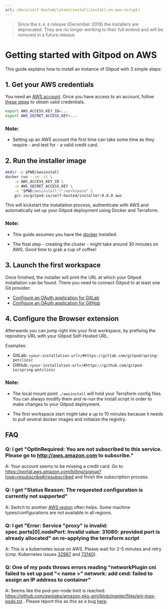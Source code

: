 ```yaml
---
url: /docs/self-hosted/latest/install/install-on-aws-script/
---
```


> Since the `0.6.0` release (December 2019) the installers are deprecated. They are no longer working to their full extend and will be removed in a future release.

# Getting started with Gitpod on AWS

This guide explains how to install an instance of Gitpod with 3 simple steps:

## 1. Get your AWS credentials

You need an [AWS account](https://aws.amazon.com/). Once you have access to an account, follow [these steps](https://docs.aws.amazon.com/IAM/latest/UserGuide/getting-started_create-admin-group.html) to obtain valid credentials.

```bash
export AWS_ACCESS_KEY_ID=...
export AWS_SECRET_ACCESS_KEY=...
```

### Note:
  - Setting up an AWS account the first time can take some time as they require - and test for - a valid credit card.


## 2. Run the installer image
```bash
mkdir -p $PWD/awsinstall
docker run --rm -it \
    -e AWS_ACCESS_KEY_ID \
    -e AWS_SECRET_ACCESS_KEY \
    -v "$PWD/awsinstall":"/workspace" \
    gcr.io/gitpod-io/self-hosted/installer:0.8.0 aws
```

This will kickstart the installation process, authenticate with AWS and automatically set up your Gitpod deployment using Docker and Terraform.

### Note:
  - This guide assumes you have the [docker](https://docs.docker.com/engine/install/) installed.

  - The final step - creating the cluster - might take around 30 minutes on AWS. Good time to grab a cup of coffee!

## 3. Launch the first workspace
Once finished, the installer will print the URL at which your Gitpod installation can be found. There you need to connect Gitpod to at least one Git provider:
  - [Configure an OAuth application for GitLab](/docs/gitlab-integration/#oauth-application)
  - [Configure an OAuth application for GitHub](/docs/github-integration/#oauth-application)

## 4. Configure the Browser extension

Afterwards you can jump right into your first workspace, by prefixing the repository URL with your Gitpod Self-Hosted URL.

Examples:
 - GitLab: `<your-installation-url>/#https://gitlab.com/gitpod/spring-petclinic`
 - GitHub: `<your-installation-url>/#https://github.com/gitpod-io/spring-petclinic`

### Note:
  - The local mount point `./awsinstall` will hold your Terraform config files. You can always modify them and re-run the install script in order to make changes to your Gitpod deployment.

  - The first workspace start might take a up to 10 minutes because it needs to pull several docker images and initialize the registry.

## FAQ

### Q: I get "OptInRequired: You are not subscribed to this service. Please go to http://aws.amazon.com to subscribe."
  A: Your account seems to be missing a credit card. Go to https://portal.aws.amazon.com/billing/signup?type=resubscribe#/resubscribed and finish the subscription process.

### Q: I get "Status Reason: The requested configuration is currently not supported"
  A: Switch to another [AWS region](https://docs.aws.amazon.com/AmazonRDS/latest/UserGuide/Concepts.RegionsAndAvailabilityZones.html) often helps. Some machine types/configurations are not available in all regions.

### Q: I get "Error: Service "proxy" is invalid: spec.ports[0].nodePort: Invalid value: 31080: provided port is already allocated" on re-applying the terraform script
  A: This is a kubernetes issue on AWS. Please wait for 2-5 minutes and retry (cmp. Kubernetes issues [32987](https://github.com/kubernetes/kubernetes/issues/32987) and [73140](https://github.com/kubernetes/kubernetes/issues/73140)).

### Q: One of my pods throws errors reading "networkPlugin cni failed to set up pod "< name >" network: add cmd: failed to assign an IP address to container"
  A: Seems like the pod-per-node limit is reached: https://github.com/awslabs/amazon-eks-ami/blob/master/files/eni-max-pods.txt . Please report this as this as a bug [here](https://github.com/gitpod-io/gitpod/issues).

